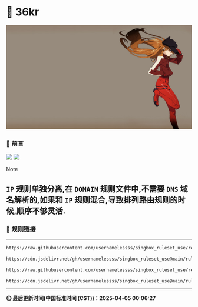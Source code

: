 
# 🧸 36kr
![](https://raw.githubusercontent.com/usernamelessss/picture-bed/main/images/202504042256831.jpg)
### 📣 前言
![](https://shields.io/badge/-移除重复规则-ff69b4) ![](https://shields.io/badge/-IP&nbsp;规则单独存放不与&nbsp;DOMAIN&nbsp;等混合-green)
> [!NOTE]
**`IP` 规则单独分离,在 `DOMAIN` 规则文件中,不需要 `DNS` 域名解析的,如果和 `IP` 规则混合,导致排列路由规则的时候,顺序不够灵活.**
---

###  🔗 规则链接
---

```url
https://raw.githubusercontent.com/usernamelessss/singbox_ruleset_use/refs/heads/main/rule/36kr/36kr_No_IP.json
```

```url
https://cdn.jsdelivr.net/gh/usernamelessss/singbox_ruleset_use@main/rule/36kr/36kr_No_IP.json
```

```url
https://raw.githubusercontent.com/usernamelessss/singbox_ruleset_use/refs/heads/main/rule/36kr/36kr_No_IP.srs
```

```url
https://cdn.jsdelivr.net/gh/usernamelessss/singbox_ruleset_use@main/rule/36kr/36kr_No_IP.srs
```

---
**⏲️ 最后更新时间(中国标准时间 (CST))：2025-04-05 00:06:27**